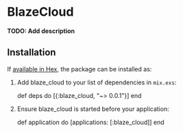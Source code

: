 # BlazeCloud

**TODO: Add description**

## Installation

If [available in Hex](https://hex.pm/docs/publish), the package can be installed as:

  1. Add blaze_cloud to your list of dependencies in `mix.exs`:

        def deps do
          [{:blaze_cloud, "~> 0.0.1"}]
        end

  2. Ensure blaze_cloud is started before your application:

        def application do
          [applications: [:blaze_cloud]]
        end

